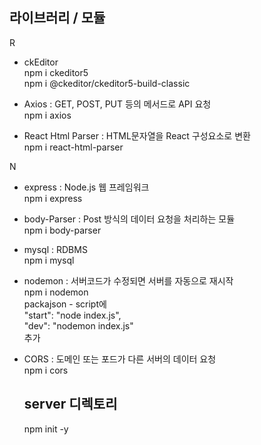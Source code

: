 ## 라이브러리 / 모듈
R  
- ckEditor    
  npm i ckeditor5  
  npm i @ckeditor/ckeditor5-build-classic  
  
- Axios : GET, POST, PUT 등의 메서드로 API 요청  
  npm i axios  
  
- React Html Parser : HTML문자열을 React 구성요소로 변환  
  npm i react-html-parser  
  
N  
- express : Node.js 웹 프레임워크  
  npm i express  
  
- body-Parser : Post 방식의 데이터 요청을 처리하는 모듈  
  npm i body-parser  
  
- mysql : RDBMS  
  npm i mysql  
  
- nodemon : 서버코드가 수정되면 서버를 자동으로 재시작  
  npm i nodemon  
  packajson - script에  
    "start": "node index.js",  
    "dev": "nodemon index.js"  
  추가   
  
- CORS : 도메인 또는 포드가 다른 서버의 데이터 요청  
  npm i cors  
  
  ## server 디렉토리  
  npm init -y  

  